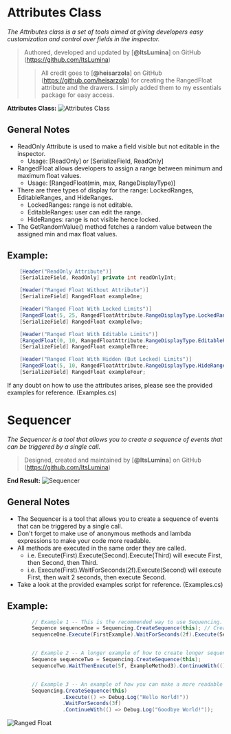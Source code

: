 # Attributes Class

*The Attributes class is a set of tools aimed at giving developers easy customization and control over fields in the
inspector.*

> Authored, developed and updated by [**@ltsLumina**] on GitHub (https://github.com/ltsLumina)
> > All credit goes to [**@heisarzola**] on GitHub (https://github.com/heisarzola)
> for creating the RangedFloat attribute and the drawers. I simply added them to my essentials package for easy access.

**Attributes Class:**
![Attributes Class](https://gyazo.com/3d6f460822eeff95ab53f301af5952f7)

## General Notes

- ReadOnly Attribute is used to make a field visible but not editable in the inspector.
  - Usage: [ReadOnly] or [SerializeField, ReadOnly]
- RangedFloat allows developers to assign a range between minimum and maximum float values.
  - Usage: [RangedFloat(min, max, RangeDisplayType)]
- There are three types of display for the range: LockedRanges, EditableRanges, and HideRanges.
  - LockedRanges: range is not editable.
  - EditableRanges: user can edit the range.
  - HideRanges: range is not visible hence locked.
- The GetRandomValue() method fetches a random value between the assigned min and max float values.

## Example:

```csharp
    [Header("ReadOnly Attribute")]
    [SerializeField, ReadOnly] private int readOnlyInt;

    [Header("Ranged Float Without Attribute")]
    [SerializeField] RangedFloat exampleOne;

    [Header("Ranged Float With Locked Limits")]
    [RangedFloat(5, 25, RangedFloatAttribute.RangeDisplayType.LockedRanges)]
    [SerializeField] RangedFloat exampleTwo;

    [Header("Ranged Float With Editable Limits")]
    [RangedFloat(0, 10, RangedFloatAttribute.RangeDisplayType.EditableRanges)]
    [SerializeField] RangedFloat exampleThree;

    [Header("Ranged Float With Hidden (But Locked) Limits")]
    [RangedFloat(5, 10, RangedFloatAttribute.RangeDisplayType.HideRanges)]
    [SerializeField] RangedFloat exampleFour;
```

If any doubt on how to use the attributes arises, please see the provided examples for reference. (Examples.cs)

# Sequencer
*The Sequencer is a tool that allows you to create a sequence of events that can be triggered by a single call.*

> Designed, created and maintained by [**@ltsLumina**] on GitHub (https://github.com/ltsLumina)

**End Result:**
![Sequencer](link)

## General Notes

- The Sequencer is a tool that allows you to create a sequence of events that can be triggered by a single call.
- Don't forget to make use of anonymous methods and lambda expressions to make your code more readable.
- All methods are executed in the same order they are called.
  - i.e. Execute(First).Execute(Second).Execute(Third) will execute First, then Second, then Third.
  - i.e. Execute(First).WaitForSeconds(2f).Execute(Second) will execute First, then wait 2 seconds, then execute Second.
- Take a look at the provided examples script for reference. (Examples.cs)

## Example:

```csharp
        // Example 1 -- This is the recommended way to use Sequencing.
        Sequence sequenceOne = Sequencing.CreateSequence(this); // Creates a sequence.
        sequenceOne.Execute(FirstExample).WaitForSeconds(2f).Execute(SecondExample); 


        // Example 2 -- A longer example of how to create longer sequences.
        Sequence sequenceTwo = Sequencing.CreateSequence(this);
        sequenceTwo.WaitThenExecute(5f, ExampleMethod3).ContinueWith(() => Debug.Log("Finished!")).WaitForSeconds(2f).Execute(FirstExample);


        // Example 3 -- An example of how you can make a more readable sequence.
        Sequencing.CreateSequence(this)
                  .Execute(() => Debug.Log("Hello World!"))
                  .WaitForSeconds(3f)
                  .ContinueWith(() => Debug.Log("Goodbye World!"));
```

![Ranged Float](https://github.com/ltsLumina/Unity-Essentials/assets/119983088/4b8f4090-a486-4821-b75d-a5c4fb15f010)

